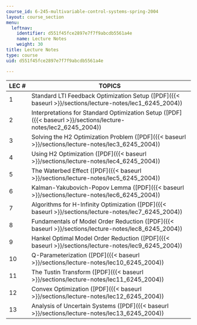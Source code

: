 ```yaml
---
course_id: 6-245-multivariable-control-systems-spring-2004
layout: course_section
menu:
  leftnav:
    identifier: d551f45fce2897e7f7f9abcdb5561a4e
    name: Lecture Notes
    weight: 30
title: Lecture Notes
type: course
uid: d551f45fce2897e7f7f9abcdb5561a4e

---
```


| LEC # | TOPICS |
| --- | --- |
| 1 | Standard LTI Feedback Optimization Setup ([PDF]({{< baseurl >}}/sections/lecture-notes/lec1_6245_2004)) |
| 2 | Interpretations for Standard Optimization Setup ([PDF]({{< baseurl >}}/sections/lecture-notes/lec2_6245_2004)) |
| 3 | Solving the H2 Optimization Problem ([PDF]({{< baseurl >}}/sections/lecture-notes/lec3_6245_2004)) |
| 4 | Using H2 Optimization ([PDF]({{< baseurl >}}/sections/lecture-notes/lec4_6245_2004)) |
| 5 | The Waterbed Effect ([PDF]({{< baseurl >}}/sections/lecture-notes/lec5_6245_2004)) |
| 6 | Kalman-Yakubovich-Popov Lemma ([PDF]({{< baseurl >}}/sections/lecture-notes/lec6_6245_2004)) |
| 7 | Algorithms for H-Infinity Optimization ([PDF]({{< baseurl >}}/sections/lecture-notes/lec7_6245_2004)) |
| 8 | Fundamentals of Model Order Reduction ([PDF]({{< baseurl >}}/sections/lecture-notes/lec8_6245_2004)) |
| 9 | Hankel Optimal Model Order Reduction ([PDF]({{< baseurl >}}/sections/lecture-notes/lec9_6245_2004)) |
| 10 | Q-Parameterization ([PDF]({{< baseurl >}}/sections/lecture-notes/lec10_6245_2004)) |
| 11 | The Tustin Transform ([PDF]({{< baseurl >}}/sections/lecture-notes/lec11_6245_2004)) |
| 12 | Convex Optimization ([PDF]({{< baseurl >}}/sections/lecture-notes/lec12_6245_2004)) |
| 13 | Analysis of Uncertain Systems ([PDF]({{< baseurl >}}/sections/lecture-notes/lec13_6245_2004))